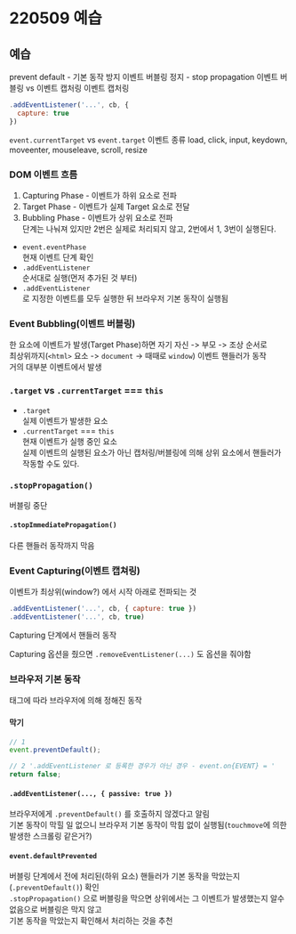 # 220509 예습

## 예습
prevent default - 기본 동작 방지
이벤트 버블링 정지 - stop propagation
이벤트 버블링 vs 이벤트 캡처링
이벤트 캡처링
```js
.addEventListener('...', cb, {
  capture: true
})
```
`event.currentTarget` vs `event.target`
이벤트 종류
load, click, input, keydown, moveenter, mouseleave, scroll, resize


### DOM 이벤트 흐름
1. Capturing Phase - 이벤트가 하위 요소로 전파
2. Target Phase - 이벤트가 실제 Target 요소로 전달
3. Bubbling Phase - 이벤트가 상위 요소로 전파  
단계는 나눠져 있지만 2번은 실제로 처리되지 않고, 2번에서 1, 3번이 실행된다.

- `event.eventPhase`  
  현재 이벤트 단계 확인
- `.addEventListener`  
  순서대로 실행(먼저 추가된 것 부터)
- `.addEventListener`  
  로 지정한 이벤트를 모두 실행한 뒤 브라우저 기본 동작이 실행됨


### Event Bubbling(이벤트 버블링)
한 요소에 이벤트가 발생(Target Phase)하면 자기 자신 -> 부모 -> 조상 순서로  
최상위까지(`<html>` 요소 -> `document` -> 때때로 `window`) 이벤트 핸들러가 동작  
거의 대부분 이벤트에서 발생


### `.target` vs `.currentTarget` === `this`
- `.target`  
  실제 이벤트가 발생한 요소
- `.currentTarget` === `this`  
  현재 이벤트가 실행 중인 요소  
  실제 이벤트의 실행된 요소가 아닌 캡처링/버블링에 의해 상위 요소에서 핸들러가 작동할 수도 있다.


### `.stopPropagation()`  
버블링 중단


#### `.stopImmediatePropagation()`
다른 핸들러 동작까지 막음


### Event Capturing(이벤트 캡쳐링)
이벤트가 최상위(window?) 에서 시작 아래로 전파되는 것  
```js
.addEventListener('...', cb, { capture: true })
.addEventListener('...', cb, true)
```
Capturing 단계에서 핸들러 동작

Capturing 옵션을 줬으면 `.removeEventListener(...)` 도 옵션을 줘야함


### 브라우저 기본 동작
태그에 따라 브라우저에 의해 정해진 동작  


#### 막기
```js
// 1
event.preventDefault();

// 2 '.addEventListener 로 등록한 경우가 아닌 경우 - event.on{EVENT} = '
return false;
```


#### `.addEventListener(..., { passive: true })`  
브라우저에게 `.preventDefault()` 를 호출하지 않겠다고 알림  
기본 동작이 막힐 일 없으니 브라우저 기본 동작이 막힘 없이 실행됨(`touchmove`에 의한 발생한 스크롤링 같은거?)


#### `event.defaultPrevented`  
버블링 단계에서 전에 처리된(하위 요소) 핸들러가 기본 동작을 막았는지(`.preventDefault()`) 확인  
`.stopPropagation()` 으로 버블링을 막으면 상위에서는 그 이벤트가 발생했는지 알수 없음으로 버블링은 막지 않고  
기본 동작을 막았는지 확인해서 처리하는 것을 추천
